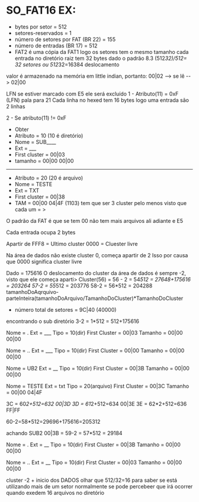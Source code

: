 # SO_FAT16 EX:


- bytes por setor = 512
- setores-reservados = 1
- número de setores por FAT (BR 22) = 155
- número de entradas (BR 17) = 512
- FAT2 é uma cópia da FAT1 logo os setores tem o mesmo tamanho
cada entrada no diretório raiz tem 32 bytes dado o padrão 8.3
(512*32)/512= 32 setores ou 512*32=16384 deslocamento


valor é armazenado na memória em little indian, portanto:
00|02 --> se lê --> 02|00

LFN se estiver marcado com E5 ele será excluído
1 - Atributo(11) = 0xF (LFN) pala para 21
Cada linha no hexed tem 16 bytes logo uma entrada são 2 linhas

2 - Se atributo(11) != 0xF
  - Obter
   - Atributo = 10 (10 é diretório)
   - Nome = SUB____
   - Ext = ___
   - First cluster = 00|03
   - tamanho = 00|00 00|00
----------------------
   - Atributo = 20 (20 é arquivo)
   - Nome = TESTE
   - Ext = TXT
   - First cluster = 00|38
   - TAM = 00|00 04|4F (1103) tem que ser 3 cluster pelo menos visto que cada um = >

O padrão da FAT é que se tem 00 não tem mais arquivos ali adiante e E5

Cada entrada ocupa 2 bytes

Apartir de FFF8 = Ultimo cluster
0000 = Cluester livre

Na área de dados não existe cluster 0, começa apartir de 2
Isso por causa que 0000 significa cluster livre

Dado = 175616
O deslocamento do cluster da área de dados é sempre -2, visto que ele começa aparti>
Cluster(56) = 56 - 2 = 54*512 = 27648+175616 = 203264
57-2 = 55*512 = 203776
58-2 = 56*512 = 204288
tamanhoDoAqrquivo-parteInteira(tamanhoDoArquivo/TamanhoDoCluster)*TamanhoDoCluster

- número total de setores = 9C|40 (40000)

encontrando o sub diretório 3-2 = 1*512 = 512+175616

Nome = .
Ext = ___
Tipo = 10(dir)
First Cluster = 00|03
Tamanho = 00|00 00|00

Nome = ..
Ext = ___
Tipo = 10(dir)
First Cluster = 00|00
Tamanho = 00|00 00|00

Nome = UB2
Ext = __
Tipo = 10(dir)
First Cluster = 00|3B
Tamanho = 00|00 00|00

Nome = TESTE
Ext = txt
Tipo = 20(arquivo)
First Cluster = 00|3C
Tamanho = 00|00 04|4F

 3C = 60*2+512=632 00|3D
 3D = 61*2+512=634 00|3E
 3E = 62*2+512=636 FF|FF

 60-2=58*512=29696+175616=205312


achando SUB2
00|3B = 59-2 = 57*512 = 29184

Nome = .
Ext = __
Tipo = 10(dir)
First Cluster = 00|3B
Tamanho = 00|00 00|00

Nome = ..
Ext = __
Tipo = 10(dir)
First Cluster = 00|03
Tamanho = 00|00 00|00

cluster -2 + inicio dos DADOS
olhar que 512/32=16 para saber se está utilizando mais de um setor
normalmente se pode percebeer que irá ocorrer quando exedem 16
arquivos no diretório
